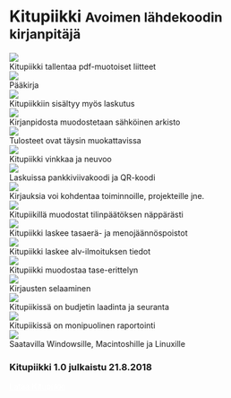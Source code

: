 # Kitupiikki <small>Avoimen lähdekoodin kirjanpitäjä</small>

<div class="karuselli">
 <div class="karusellissa fade">
  <img src="karuselli/1pdf.png">
  <div class="txt">Kitupiikki tallentaa pdf-muotoiset liitteet</div>
 </div>
 <div class="karusellissa fade">
  <img src="karuselli/2paakirja.png">
  <div class="txt">Pääkirja</div>
 </div>
 <div class="karusellissa fade">
  <img src="karuselli/3laskut.png">
  <div class="txt">Kitupiikkiin sisältyy myös laskutus</div>
 </div>
 <div class="karusellissa fade">
  <img src="karuselli/4arkisto.png">
  <div class="txt">Kirjanpidosta muodostetaan sähköinen arkisto</div>
 </div>
 <div class="karusellissa fade">
  <img src="karuselli/5raporttimuokkaus.png">
  <div class="txt">Tulosteet ovat täysin muokattavissa</div>
 </div>
 <div class="karusellissa fade">
  <img src="karuselli/6vinkki.png">
  <div class="txt">Kitupiikki vinkkaa ja neuvoo</div>
 </div>
 <div class="karusellissa fade">
  <img src="karuselli/7viivakoodi.png">
  <div class="txt">Laskuissa pankkiviivakoodi ja QR-koodi</div>
 </div>
 <div class="karusellissa fade">
  <img src="karuselli/8kohdennukset.png">
  <div class="txt">Kirjauksia voi kohdentaa toiminnoille, projekteille jne.</div>
 </div>
 <div class="karusellissa fade">
  <img src="karuselli/tilinpaatos.png">
  <div class="txt">Kitupiikillä muodostat tilinpäätöksen näppärästi</div>
 </div>
 <div class="karusellissa fade">
   <img src="karuselli/9poistot.png">
   <div class="txt">Kitupiikki laskee tasaerä- ja menojäännöspoistot</div>
 </div>
 <div class="karusellissa fade">
   <img src="karuselli/alv.png">
   <div class="txt">Kitupiikki laskee alv-ilmoituksen tiedot</div>
 </div>
 <div class="karusellissa fade">
   <img src="karuselli/taseerittely.png">
   <div class="txt">Kitupiikki muodostaa tase-erittelyn</div>
 </div>
 <div class="karusellissa fade">
   <img src="karuselli/selaus.png">
   <div class="txt">Kirjausten selaaminen</div>
 </div>  
 <div class="karusellissa fade">
   <img src="karuselli/budjetti.png">
   <div class="txt">Kitupiikissä on budjetin laadinta ja seuranta</div>
 </div>   
 <div class="karusellissa fade">
   <img src="karuselli/raportit.png">
   <div class="txt">Kitupiikissä on monipuolinen raportointi</div>
 </div>   
 <div class="karusellissa fade">
   <img src="karuselli/mac.png">
   <div class="txt">Saatavilla Windowsille, Macintoshille ja Linuxille</div>
 </div>     
</div>



<div class="asennusinfo">
<h3>Kitupiikki 1.0 julkaistu 21.8.2018</h3>


<div class="asennuslaatikko">
<a href="asennus" style="color:white;"><span class="fa fa-download"></span> Lataa Kitupiikki <span class="fa fa-windows"></span> <span class="fa fa-linux"></span>  <span class="fa fa-apple"></span></a>
</div>

</div>

<script>
var slideIndex = Math.floor( Math.random() * document.getElementsByClassName("karusellissa").length );
showSlides();

function showSlides() {
    var i;
    var slides = document.getElementsByClassName("karusellissa");
    for (i = 0; i < slides.length; i++) {
        slides[i].style.display = "none";
    }

    slideIndex = slideIndex + 1;
    if( slideIndex >= slides.length)
      slideIndex = 0;

    slides[ slideIndex ].style.display = "block";
    setTimeout(showSlides, 4000); // Kuva vaihtuu kahden sekunnin välein
}

</script>

<!-- Googlen jäsenneltyjen tietojen merkintäapurin luomat JSON-LD-merkinnät. -->
<script type="application/ld+json">
{
"@context" : "http://schema.org",
"@type" : "SoftwareApplication",
"name" : "Kitupiikki",
"image" : "https://kitupiikki.info/images/kitupiikkikannettava.png",
"url" : "https://kitupiikki.info",
"author" : {
"@type" : "Person",
"name" : "Arto Hyvättinen"
},
"downloadUrl" : "https://lataa.kitupiikki.info",
"operatingSystem" : "Windows,Linux,macOS",
"screenshot" : "https://kitupiikki.info/myllykirjaus.png",
"applicationCategory": "Office",
"applicationSubCategory": "Finance",
"inLanguage" : "fi",
"license" : "https://www.gnu.org/licenses/gpl-3.0.en.html",
"offers": {
"@type": "Offer",
"priceCurrency": "EUR",
"price": "0.00"
}

}

</script>
